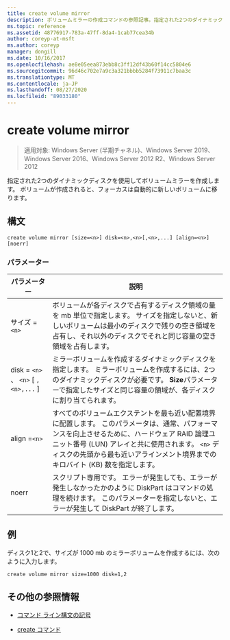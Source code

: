 ```yaml
---
title: create volume mirror
description: ボリュームミラーの作成コマンドの参照記事。指定された2つのダイナミックディスクを使用してボリュームミラーを作成します。
ms.topic: reference
ms.assetid: 48776917-783a-47ff-8da4-1cab77cea34b
author: coreyp-at-msft
ms.author: coreyp
manager: dongill
ms.date: 10/16/2017
ms.openlocfilehash: ae8e05eea873ebb8c3ff12df43b60f14cc5804e6
ms.sourcegitcommit: 96d46c702e7a9c3a321bbbb5284f73911c7baa3c
ms.translationtype: MT
ms.contentlocale: ja-JP
ms.lasthandoff: 08/27/2020
ms.locfileid: "89033180"
---
```

# <a name="create-volume-mirror"></a>create volume mirror

> 適用対象: Windows Server (半期チャネル)、Windows Server 2019、Windows Server 2016、Windows Server 2012 R2、Windows Server 2012

指定された2つのダイナミックディスクを使用してボリュームミラーを作成します。 ボリュームが作成されると、フォーカスは自動的に新しいボリュームに移ります。

## <a name="syntax"></a>構文

```
create volume mirror [size=<n>] disk=<n>,<n>[,<n>,...] [align=<n>] [noerr]
```

### <a name="parameters"></a>パラメーター

| パラメーター | 説明 |
| --------- | ----------- |
| サイズ =`<n>` | ボリュームが各ディスクで占有するディスク領域の量を mb 単位で指定します。 サイズを指定しないと、新しいボリュームは最小のディスクで残りの空き領域を占有し、それ以外のディスクでそれと同じ容量の空き領域を占有します。 |
| disk = `<n>` 、 `<n>` [ `,<n>,...` ] | ミラーボリュームを作成するダイナミックディスクを指定します。 ミラーボリュームを作成するには、2つのダイナミックディスクが必要です。 **Size**パラメーターで指定したサイズと同じ容量の領域が、各ディスクに割り当てられます。 |
| align =`<n>` | すべてのボリュームエクステントを最も近い配置境界に配置します。 このパラメータは、通常、パフォーマンスを向上させるために、ハードウェア RAID 論理ユニット番号 (LUN) アレイと共に使用されます。 `<n>` ディスクの先頭から最も近いアラインメント境界までのキロバイト (KB) 数を指定します。 |
| noerr | スクリプト専用です。 エラーが発生しても、エラーが発生しなかったかのように DiskPart はコマンドの処理を続けます。 このパラメーターを指定しないと、エラーが発生して DiskPart が終了します。 |

## <a name="examples"></a>例

ディスク1と2で、サイズが 1000 mb のミラーボリュームを作成するには、次のように入力します。

```
create volume mirror size=1000 disk=1,2
```

## <a name="additional-references"></a>その他の参照情報

- [コマンド ライン構文の記号](command-line-syntax-key.md)

- [create コマンド](create.md)
